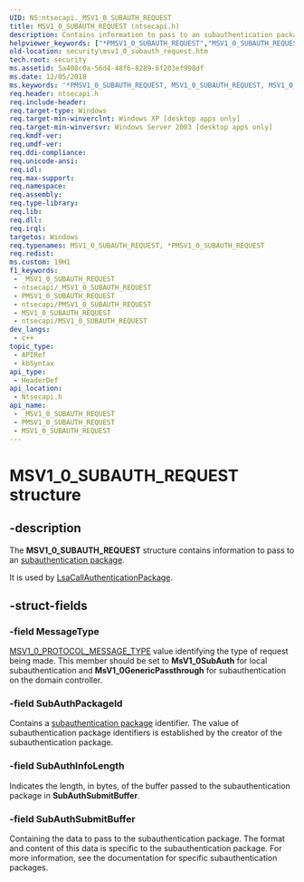 ```yaml
---
UID: NS:ntsecapi._MSV1_0_SUBAUTH_REQUEST
title: MSV1_0_SUBAUTH_REQUEST (ntsecapi.h)
description: Contains information to pass to an subauthentication package.
helpviewer_keywords: ["*PMSV1_0_SUBAUTH_REQUEST","MSV1_0_SUBAUTH_REQUEST","MSV1_0_SUBAUTH_REQUEST structure [Security]","PMSV1_0_SUBAUTH_REQUEST","PMSV1_0_SUBAUTH_REQUEST structure pointer [Security]","_lsa_msv1_0_subauth_request","ntsecapi/MSV1_0_SUBAUTH_REQUEST","ntsecapi/PMSV1_0_SUBAUTH_REQUEST","security.msv1_0_subauth_request"]
old-location: security\msv1_0_subauth_request.htm
tech.root: security
ms.assetid: 5a408c0a-56d4-48f6-8289-6f203ef998df
ms.date: 12/05/2018
ms.keywords: '*PMSV1_0_SUBAUTH_REQUEST, MSV1_0_SUBAUTH_REQUEST, MSV1_0_SUBAUTH_REQUEST structure [Security], PMSV1_0_SUBAUTH_REQUEST, PMSV1_0_SUBAUTH_REQUEST structure pointer [Security], _lsa_msv1_0_subauth_request, ntsecapi/MSV1_0_SUBAUTH_REQUEST, ntsecapi/PMSV1_0_SUBAUTH_REQUEST, security.msv1_0_subauth_request'
req.header: ntsecapi.h
req.include-header: 
req.target-type: Windows
req.target-min-winverclnt: Windows XP [desktop apps only]
req.target-min-winversvr: Windows Server 2003 [desktop apps only]
req.kmdf-ver: 
req.umdf-ver: 
req.ddi-compliance: 
req.unicode-ansi: 
req.idl: 
req.max-support: 
req.namespace: 
req.assembly: 
req.type-library: 
req.lib: 
req.dll: 
req.irql: 
targetos: Windows
req.typenames: MSV1_0_SUBAUTH_REQUEST, *PMSV1_0_SUBAUTH_REQUEST
req.redist: 
ms.custom: 19H1
f1_keywords:
 - _MSV1_0_SUBAUTH_REQUEST
 - ntsecapi/_MSV1_0_SUBAUTH_REQUEST
 - PMSV1_0_SUBAUTH_REQUEST
 - ntsecapi/PMSV1_0_SUBAUTH_REQUEST
 - MSV1_0_SUBAUTH_REQUEST
 - ntsecapi/MSV1_0_SUBAUTH_REQUEST
dev_langs:
 - c++
topic_type:
 - APIRef
 - kbSyntax
api_type:
 - HeaderDef
api_location:
 - Ntsecapi.h
api_name:
 - _MSV1_0_SUBAUTH_REQUEST
 - PMSV1_0_SUBAUTH_REQUEST
 - MSV1_0_SUBAUTH_REQUEST
---
```


# MSV1_0_SUBAUTH_REQUEST structure


## -description

The <b>MSV1_0_SUBAUTH_REQUEST</b> structure contains information to pass to an <a href="/windows/desktop/SecGloss/s-gly">subauthentication package</a>.

It is used by 
<a href="/windows/desktop/api/ntsecapi/nf-ntsecapi-lsacallauthenticationpackage">LsaCallAuthenticationPackage</a>.

## -struct-fields

### -field MessageType

<a href="/windows/desktop/api/ntsecapi/ne-ntsecapi-msv1_0_protocol_message_type">MSV1_0_PROTOCOL_MESSAGE_TYPE</a> value identifying the type of request being made. This member should be set to <b>MsV1_0SubAuth</b> for local subauthentication and <b>MsV1_0GenericPassthrough</b> for subauthentication on the domain controller.

### -field SubAuthPackageId

Contains a <a href="/windows/desktop/SecGloss/s-gly">subauthentication package</a> identifier. The value of subauthentication package identifiers is established by the creator of the subauthentication package.

### -field SubAuthInfoLength

Indicates the length, in bytes, of the buffer passed to the subauthentication package in <b>SubAuthSubmitBuffer</b>.

### -field SubAuthSubmitBuffer

Containing the data to pass to the subauthentication package. The format and content of this data is specific to the subauthentication package. For more information, see the documentation for specific subauthentication packages.

